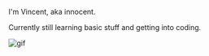 I'm Vincent, aka innocent.

Currently still learning basic stuff and getting into coding. 

![gif](https://raw.githubusercontent.com/innocentDE/innocentDE/main/.github/yep_thats_me_when_coding.gif=250x250)